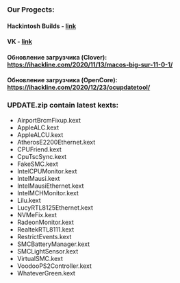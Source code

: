 ### Our Progects:
#### Hackintosh Builds - [link](http://ihackline.com)
#### VK - [link](https://vk.com/ustanovkamacos)

#### Обновление загрузчика (Clover): https://ihackline.com/2020/11/13/macos-big-sur-11-0-1/
#### Обновление загрузчика (OpenCore): https://ihackline.com/2020/12/23/ocupdatetool/

### UPDATE.zip contain latest kexts:
- AirportBrcmFixup.kext
- AppleALC.kext
- AppleALCU.kext
- AtherosE2200Ethernet.kext
- CPUFriend.kext
- CpuTscSync.kext
- FakeSMC.kext
- IntelCPUMonitor.kext
- IntelMausi.kext
- IntelMausiEthernet.kext
- IntelMCHMonitor.kext
- Lilu.kext
- LucyRTL8125Ethernet.kext
- NVMeFix.kext
- RadeonMonitor.kext
- RealtekRTL8111.kext
- RestrictEvents.kext
- SMCBatteryManager.kext
- SMCLightSensor.kext
- VirtualSMC.kext
- VoodooPS2Controller.kext
- WhateverGreen.kext
